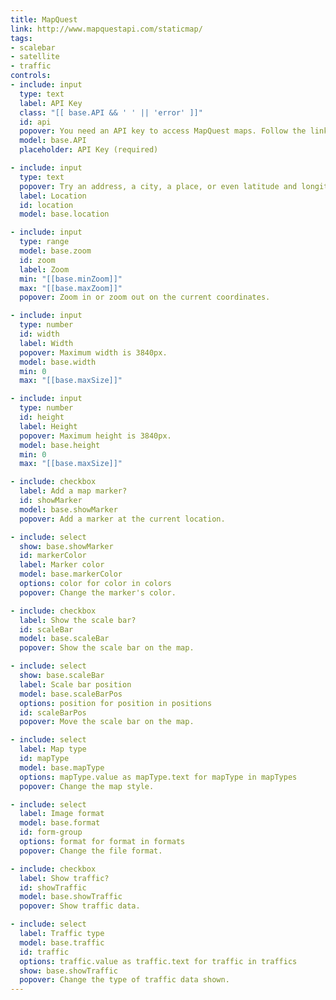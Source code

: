 ```yaml
---
title: MapQuest
link: http://www.mapquestapi.com/staticmap/
tags:
- scalebar
- satellite
- traffic
controls:
- include: input
  type: text
  label: API Key
  class: "[[ base.API && ' ' || 'error' ]]"
  id: api
  popover: You need an API key to access MapQuest maps. Follow the link to the API Console.
  model: base.API
  placeholder: API Key (required)

- include: input
  type: text
  popover: Try an address, a city, a place, or even latitude and longitude.
  label: Location
  id: location
  model: base.location

- include: input
  type: range
  model: base.zoom
  id: zoom
  label: Zoom
  min: "[[base.minZoom]]"
  max: "[[base.maxZoom]]"
  popover: Zoom in or zoom out on the current coordinates.

- include: input
  type: number
  id: width
  label: Width
  popover: Maximum width is 3840px.
  model: base.width
  min: 0
  max: "[[base.maxSize]]"

- include: input
  type: number
  id: height
  label: Height
  popover: Maximum height is 3840px.
  model: base.height
  min: 0
  max: "[[base.maxSize]]"

- include: checkbox
  label: Add a map marker?
  id: showMarker
  model: base.showMarker
  popover: Add a marker at the current location.

- include: select
  show: base.showMarker
  id: markerColor
  label: Marker color
  model: base.markerColor
  options: color for color in colors
  popover: Change the marker's color.

- include: checkbox
  label: Show the scale bar?
  id: scaleBar
  model: base.scaleBar
  popover: Show the scale bar on the map.

- include: select
  show: base.scaleBar
  label: Scale bar position
  model: base.scaleBarPos
  options: position for position in positions
  id: scaleBarPos
  popover: Move the scale bar on the map.

- include: select
  label: Map type
  id: mapType
  model: base.mapType
  options: mapType.value as mapType.text for mapType in mapTypes
  popover: Change the map style.

- include: select
  label: Image format
  model: base.format
  id: form-group
  options: format for format in formats
  popover: Change the file format.

- include: checkbox
  label: Show traffic?
  id: showTraffic
  model: base.showTraffic
  popover: Show traffic data.

- include: select
  label: Traffic type
  model: base.traffic
  id: traffic
  options: traffic.value as traffic.text for traffic in traffics
  show: base.showTraffic
  popover: Change the type of traffic data shown.
---
```

